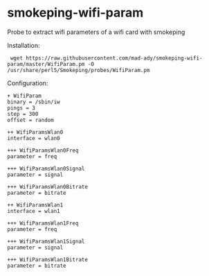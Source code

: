 # smokeping-wifi-param
Probe to extract wifi parameters of a wifi card with smokeping

Installation:
```
 wget https://raw.githubusercontent.com/mad-ady/smokeping-wifi-param/master/WifiParam.pm -O /usr/share/perl5/Smokeping/probes/WifiParam.pm
 ```
 
 Configuration:
``` 
+ WifiParam
binary = /sbin/iw
pings = 3
step = 300
offset = random

++ WifiParamsWlan0
interface = wlan0

+++ WifiParamsWlan0Freq
parameter = freq

+++ WifiParamsWlan0Signal
parameter = signal

+++ WifiParamsWlan0Bitrate
parameter = bitrate

++ WifiParamsWlan1
interface = wlan1

+++ WifiParamsWlan1Freq
parameter = freq

+++ WifiParamsWlan1Signal
parameter = signal

+++ WifiParamsWlan1Bitrate
parameter = bitrate
```
